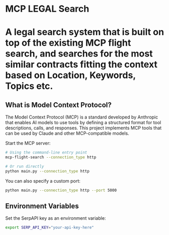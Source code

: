 # MCP LEGAL Search
# A legal search system that is built on top of the existing MCP flight search, and searches for the most similar contracts fitting the context based on Location, Keywords, Topics etc. 

## What is Model Context Protocol?

The Model Context Protocol (MCP) is a standard developed by Anthropic that enables AI models to use tools by defining a structured format for tool descriptions, calls, and responses. This project implements MCP tools that can be used by Claude and other MCP-compatible models.


Start the MCP server:

```bash
# Using the command-line entry point
mcp-flight-search --connection_type http

# Or run directly
python main.py --connection_type http
```

You can also specify a custom port:
```bash
python main.py --connection_type http --port 5000
```

## Environment Variables

Set the SerpAPI key as an environment variable:
```bash
export SERP_API_KEY="your-api-key-here"
```

